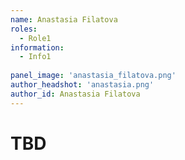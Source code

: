 ```yaml
---
name: Anastasia Filatova
roles:
  - Role1
information:
  - Info1
  
panel_image: 'anastasia_filatova.png'
author_headshot: 'anastasia.png'
author_id: Anastasia Filatova
---
```

# TBD